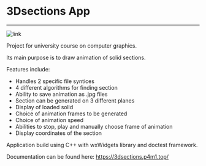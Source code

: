 # 3Dsections App

--------------

![link](https://3dsections.p4m1.top/firstLogo-64px.png)

Project for university course on computer graphics.

Its main purpose is to draw animation of solid sections.

Features include:

- Handles 2 specific file syntices
- 4 different algorithms for finding section
- Ability to save animation as .jpg files
- Section can be generated on 3 different planes
- Display of loaded solid
- Choice of animation frames to be generated
- Choice of animation speed
- Abilities to stop, play and manually choose frame of animation
- Display coordinates of the section

Application build using C++ with wxWidgets library and doctest framework.

Documentation can be found here:
<https://3dsections.p4m1.top/>
